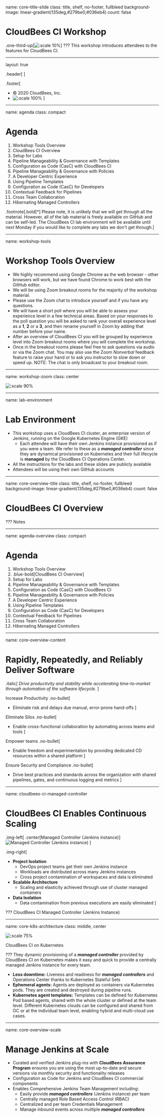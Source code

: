 name: core-title-slide
class: title, shelf, no-footer, fullbleed
background-image: linear-gradient(135deg,#279be0,#036eb4)
count: false


# CloudBees CI Workshop
.one-third-up[![:scale 10%](../img/CloudBees-Submark-White.svg)]
???
This workshop introduces attendees to the features for CloudBees CI.

---
layout: true

.header[
]

.footer[
- © 2020 CloudBees, Inc.
- ![:scale 100%](../img/CloudBees-Submark-Full-Color.svg)
]
---
name: agenda
class: compact

# Agenda

1. Workshop Tools Overview
2. CloudBees CI Overview
3. Setup for Labs
4. Pipeline Manageability & Governance with Templates
5. Configuration as Code (CasC) with CloudBees CI
6. Pipeline Manageability & Governance with Policies
7. A Developer Centric Experience
8. Using Pipeline Templates
9. Configuration as Code (CasC) for Developers
10. Contextual Feedback for Pipelines
11. Cross Team Collaboration
12. Hibernating Managed Controllers

.footnote[.bold[*] Please note, it is unlikely that we will get through all the material. However, all of the lab material is freely available on GitHub and can be self-led. The CloudBees CI lab environment will be available until next Monday if you would like to complete any labs we don't get through.]

---
name: workshop-tools
# Workshop Tools Overview

* We highly recommend using Google Chrome as the web browser - other browsers will work, but we have found Chrome to work best with the GitHub editor.
* We will be using Zoom breakout rooms for the majority of the workshop material.
* Please use the Zoom chat to introduce yourself and if you have any questions.
* We will have a short poll where you will be able to assess your experience level in a few technical areas. Based on your responses to the poll question you will be asked to rank your overall experience level as a **1**, **2** or a **3**, and then rename yourself in Zoom by adding that number before your name.
* After an overview of CloudBees CI you will be grouped by experience level into Zoom breakout rooms where you will complete the workshop.
* Once in the breakout rooms please feel free to ask questions via audio or via the Zoom chat. You may also use the Zoom *Nonverbal* feedback feature to raise your hand or to ask you instructor to slow down or speed up. NOTE: The chat is only broadcast to your breakout room.

---
name: workshop-zoom
class: center

![:scale 90%](img/zoom-tools.png)

---
name: lab-environment
# Lab Environment
* This workshop uses a CloudBees CI cluster, an enterprise version of Jenkins, running on the Google Kubernetes Engine (GKE)
  * Each attendee will have their own Jenkins instance provisioned as if you were a team. We refer to these as a ***managed controller*** since they are dynamical provisioned on Kubernetes and their full lifecycle is **managed** by the CloudBees CI Operations Center.
* All the instructions for the labs and these slides are publicly available
* Attendees will be using their own GitHub accounts 

---
name: core-overview-title
class: title, shelf, no-footer, fullbleed
background-image: linear-gradient(135deg,#279be0,#036eb4)
count: false

# CloudBees CI Overview

???
Notes

---
name: agenda-overview
class: compact

# Agenda

1. Workshop Tools Overview
2. .blue-bold[CloudBees CI Overview]
3. Setup for Labs
4. Pipeline Manageability & Governance with Templates
5. Configuration as Code (CasC) with CloudBees CI
6. Pipeline Manageability & Governance with Policies
7. A Developer Centric Experience
8. Using Pipeline Templates
9. Configuration as Code (CasC) for Developers
10. Contextual Feedback for Pipelines
11. Cross Team Collaboration
12. Hibernating Managed Controllers

---
name: core-overview-content

# Rapidly, Repeatedly, and Reliably Deliver Software

.italic[
  *Drive productivity and stability while accelerating time-to-market through automation of the software lifecycle.*
]

Increase Productivity
.no-bullet[
* Eliminate risk and delays due manual, error-prone hand-offs
]

Eliminate Silos
.no-bullet[
* Enable cross-functional collaboration by automating across teams and tools
]

Empower teams
.no-bullet[
* Enable freedom and experimentation by providing dedicated CD resources within a shared platform
]

Ensure Security and Compliance
.no-bullet[
* Drive best practices and standards across the organization with shared pipelines, gates, and continuous logging and metrics
]

---
name: cloudbees-ci-managed-controller

# CloudBees CI Enables Continuous Scaling

.img-left[
  .center[Managed Controller (Jenkins instance)]
![Managed Controller (Jenkins instance)](img/dpa.png)
]

.img-right[
* **Project Isolation**
  * DevOps project teams get their own Jenkins instance
  * Workloads are distributed across many Jenkins instances
  * Cross project contamination of workspaces and data is eliminated
* **Scalable Architecture**
  * Scaling and elasticity achieved through use of cluster managed containers 
* **Data Isolation**
  * Data contamination from previous executions are easily eliminated
]

???
CloudBees CI Managed Controller (Jenkins Instance)

---
name: core-k8s-architecture
class: middle, center

![:scale 75%](img/core-k8s-architecture.svg)

CloudBees CI on Kubernetes

???
They dynamic provisioning of a ***managed controller*** provided by CloudBees CI on Kubernetes makes it easy and quick to provide a centrally managed Jenkins instance for every team.
* **Less downtime:** Liveness and readiness for ***managed controllers*** and Operations Center thanks to Kubernetes Stateful Sets
* **Ephemeral agents:** Agents are deployed as containers via Kubernetes pods. They are created and destroyed during pipeline runs.
* **Kubernetes agent templates:** Templates can be defined for Kubernetes Pod based agents, shared with the whole cluster or defined at the team level.
Different Kubernetes clouds can be configured and shared from OC or at the individual team level, enabling hybrid and multi-cloud use cases.


---
name: core-overview-scale

# Manage Jenkins at Scale
* Curated and verified Jenkins plug-ins with **CloudBees Assurance Program** ensures you are using the most up-to-date and secure versions via monthly security and functionality releases 
* Configuration as Code for Jenkins and CloudBees CI commercial components
* Enables Comprehensive Jenkins Team Management including:
  * Easily provide ***managed controllers*** (Jenkins instance) per team
  * Centrally managed Role Based Access Control (RBAC)
  * Centralized and per team Credentials Management
  * Manage inbound events across multiple ***managed controllers***

